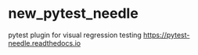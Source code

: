 # new_pytest_needle
pytest plugin for visual regression testing  https://pytest-needle.readthedocs.io
